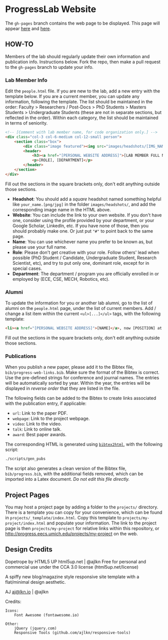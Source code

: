 # ProgressLab Website

The `gh-pages` branch contains the web page to be displayed. This page will appear [here](https://progresslab.github.io/progress-web/) and [here](http://progress.eecs.umich.edu/).

## HOW-TO

Members of the lab should regularly update their own information and publication info. Instructions below. Fork the repo, then make a pull request to the `gh-pages` branch to update your info.

### Lab Member Info

Edit the `people.html` file. If you are new to the lab, add a new entry with the template below. If you are a current member, you can update any information, following the template. The list should be maintained in the order: Faculty > Researchers / Post-Docs > PhD Students > Masters Students > Undergraduate Students (these are not in separate sections, but reflected in the order). Within each category, the list should be maintained in terms of seniority.

```html
<!-- [Comment with lab member name, for code organization only.] -->
<div class="col-3 col-6-medium col-12-small person">
    <section class="box">
        <div class="image featured"><img src="images/headshots/[IMG_NAME]" /></div>
        <header>
            <h3><a href="[PERSONAL WEBSITE ADDRESS]">[LAB MEMBER FULL NAME]</a></h3>
            <p>[ROLE], [DEPARTMENT]</p>
        </header>
    </section>
</div>
```

Fill out the sections in the square brackets only, don't edit anything outside those sections.

  * **Headshot**: You should add a *square* headshot named something helpful like `your_name.[png/jpg]` in the folder `images/headshots/`, and add the corresponding image name in the HTML above.
  * **Website**: You can include the link to your own website. If you don't have one, consider using the profile provided by your department, or your Google Scholar, LinkedIn, etc. If you have none of those, then you should probably make one. Or just put `"#"` to point back to the same page.
  * **Name**: You can use whichever name you prefer to be known as, but please use your full name.
  * **Role**: Please don't get creative with your role. Follow others' lead when possible (PhD Student / Candidate, Undergraduate Student, Research Scientist, etc), and try to put only one, dominant role, except for in special cases.
  * **Department**: The department / program you are officially enrolled in or employed by (ECE, CSE, MECH, Robotics, etc).

### Alumni

To update the information for you or another lab alumni, go to the list of alumni on the `people.html` page, under the list of current members. Add / change a list item within the current `<ul>[...]</ul>` tags, with the following template:
```html
<li><a href="[PERSONAL WEBSITE ADDRESS]">[NAME]</a>, now [POSITION] at [EMPLOYER].</li>
```
Fill out the sections in the square brackets only, don't edit anything outside those sections.

### Publications

When you publish a new paper, please add it to the Bibtex file, `bib/progress-web-links.bib`. Make sure the format of the Bibtex is correct. Use the pre-defined strings for conference and journal names. The entries will be automatically sorted by year. Within the year, the entries will be displayed in *reverse order* that they are listed in the file.

The following fields can be added to the Bibtex to create links associated with the publication entry, if applicable:

* `url`: Link to the paper PDF.
* `webpage`: Link to the project webpage.
* `video`: Link to the video.
* `talk`: Link to online talk.
* `award`: Best paper awards.

The corresponding HTML is generated using [`bibtex2html`](https://www.lri.fr/~filliatr/bibtex2html/), with the following script:
```bash
./scripts/gen_pubs
```
The script also generates a clean version of the Bibtex file, `bib/progress.bib`, with the additional fields removed, which can be imported into a Latex document. *Do not edit this file directly.*

## Project Pages

You may host a project page by adding a folder to the `projects/` directory. There is a template you can copy for your convenience, which can be found in `projects/_template/index.html`. Copy this template to `projects/my-project/index.html` and populate your information. The link to the project page is then `projects/my-project` for relative links within this repository, or http://progress.eecs.umich.edu/projects/my-project on the web.

## Design Credits

Dopetrope by HTML5 UP
html5up.net | @ajlkn
Free for personal and commercial use under the CCA 3.0 license (html5up.net/license)

A spiffy new blog/magazine style responsive site template with a flat/minimal
design aesthetic.

AJ
aj@lkn.io | @ajlkn

Credits:

    Icons:
        Font Awesome (fontawesome.io)

    Other:
        jQuery (jquery.com)
        Responsive Tools (github.com/ajlkn/responsive-tools)
